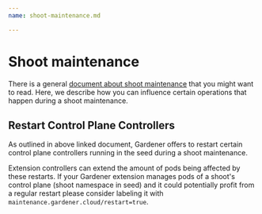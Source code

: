```yaml
---
name: shoot-maintenance.md

---
```

Shoot maintenance
=================

There is a general [document about shoot maintenance](https://github.com/gardener/gardener/blob/master/docs/usage/shoot_maintenance.md) that you might want to read. Here, we describe how you can influence certain operations that happen during a shoot maintenance.

Restart Control Plane Controllers
---------------------------------

As outlined in above linked document, Gardener offers to restart certain control plane controllers running in the seed during a shoot maintenance.

Extension controllers can extend the amount of pods being affected by these restarts. If your Gardener extension manages pods of a shoot's control plane (shoot namespace in seed) and it could potentially profit from a regular restart please consider labeling it with `maintenance.gardener.cloud/restart=true`.
